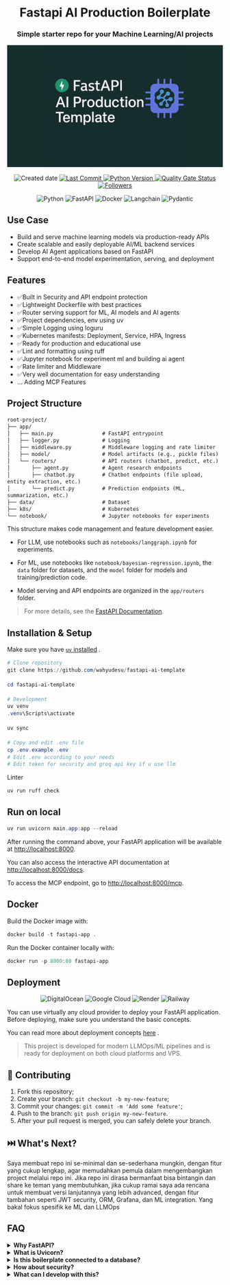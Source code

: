 <h1 align="center">Fastapi AI Production Boilerplate</h1>

<h3 align="center">Simple starter repo for your Machine Learning/AI projects</h3>
<p align="center">
    <img src="thumbnail.png" alt="FastAPI AI Production Template Thumbnail" width="600">
</p>

<p align="center">
    <img src="https://img.shields.io/github/created-at/wahyudesu/Fastapi-AI-Production-Template?color=greenlime&style=flat" alt="Created date">
    <a href="https://github.com/wahyudesu/Fastapi-AI-Production-Template/commits/main">
        <img src="https://img.shields.io/github/last-commit/wahyudesu/Fastapi-AI-Production-Template?style=flat" alt="Last Commit">
    </a>
    <a href="https://github.com/wahyudesu/Fastapi-AI-Production-Template/blob/main/pyproject.toml">
        <img src="https://img.shields.io/badge/python-3.12%2B-greenlime?logo=python&style=flat" alt="Python Version">
    </a>
    <!-- <a href="https://github.com/wahyudesu/Fastapi-AI-Production-Template/blob/main/LICENSE">
        <img src="https://img.shields.io/github/license/wahyudesu/Fastapi-AI-Production-Template?color=greenlime&style=flat" alt="GitHub License">
    </a> -->
    <a href="https://sonarcloud.io/summary/new_code?id=wahyudesu_Fastapi-AI-Production-Template">
        <img src="https://sonarcloud.io/api/project_badges/measure?project=IbraheemTuffaha_python-fastapi-template&metric=alert_status&style=flat" alt="Quality Gate Status">
    </a>
    <!-- <a href="https://github.com/wahyudesu/Fastapi-AI-Production-Template">
        <img src="https://img.shields.io/github/repo-size/wahyudesu/Fastapi-AI-Production-Template?style=flat" alt="Repo Size">
    </a> -->
    <a href="https://github.com/wahyudesu">
        <img src="https://img.shields.io/github/followers/wahyudesu?style=flat" alt="Followers">
    </a>
</p>

<p align="center">
    <img src="https://img.shields.io/badge/Python-3670A0?style=flat&logo=Python&logoColor=white" alt="Python">
    <img src="https://img.shields.io/badge/FastAPI-005571?style=flat&logo=fastapi&logoColor=white" alt="FastAPI">
    <img src="https://img.shields.io/badge/Docker-%230db7ed.svg?style=flat&logo=Docker&logoColor=white" alt="Docker">
    <img src="https://img.shields.io/badge/Langchain-1C3C3C?style=flat&logo=Langchain&logoColor=white" alt="Langchain">
    <img src="https://img.shields.io/badge/Pydantic-E92063?style=flat&logo=Pydantic&logoColor=white" alt="Pydantic">
</p>

## Use Case
- Build and serve machine learning models via production-ready APIs
- Create scalable and easily deployable AI/ML backend services
- Develop AI Agent applications based on FastAPI
- Support end-to-end model experimentation, serving, and deployment

## Features
- ✅Built in Security and API endpoint protection
- ✅Lightweight Dockerfile with best practices
- ✅Router serving support for ML, AI models and AI agents
- ✅Project dependencies, env using uv
- ✅Simple Logging using loguru
- ✅Kubernetes manifests: Deployment, Service, HPA, Ingress
- ✅Ready for production and educational use
- ✅Lint and formatting using ruff
- ✅Jupyter notebook for experiment ml and building ai agent
- ✅Rate limiter and Middleware
- ✅Very well documentation for easy understanding
- ... Adding MCP Features

## Project Structure

```
root-project/
├── app/
│   ├── main.py                # FastAPI entrypoint
│   ├── logger.py              # Logging 
│   ├── middleware.py          # Middleware logging and rate limiter
│   ├── model/                 # Model artifacts (e.g., pickle files)
│   └── routers/               # API routers (chatbot, predict, etc.)
│       ├── agent.py           # Agent research endpoints
│       ├── chatbot.py         # Chatbot endpoints (file upload, entity extraction, etc.)
│       └── predict.py         # Prediction endpoints (ML, summarization, etc.)
├── data/                      # Dataset
├── k8s/                       # Kubernetes
└── notebook/                  # Jupyter notebooks for experiments
```

This structure makes code management and feature development easier.

- For LLM, use notebooks such as `notebooks/langgraph.ipynb` for experiments.
- For ML, use notebooks like `notebook/bayesian-regression.ipynb`, the `data` folder for datasets, and the `model` folder for models and training/prediction code.

- Model serving and API endpoints are organized in the `app/routers` folder.

> For more details, see the [FastAPI Documentation](https://fastapi.tiangolo.com/).

## Installation & Setup

Make sure you have [`uv` installed](https://docs.astral.sh/uv/getting-started/installation/) .

```powershell
# Clone repository
git clone https://github.com/wahyudesu/fastapi-ai-template

cd fastapi-ai-template

# Development
uv venv
.venv\Scripts\activate

uv sync

# Copy and edit .env file
cp .env.example .env
# Edit .env according to your needs
# Edit token for security and groq api key if u use llm
```

Linter
```
uv run ruff check
```

## Run on local
```powershell
uv run uvicorn main.app:app --reload
```

After running the command above, your FastAPI application will be available at [http://localhost:8000](http://localhost:8000?token=token).  

You can also access the interactive API documentation at [http://localhost:8000/docs](http://localhost:8000/docs).

To access the MCP endpoint, go to [http://localhost:8000/mcp](http://localhost:8000/mcp).

## Docker
Build the Docker image with:

```powershell
docker build -t fastapi-app .
```
Run the Docker container locally with:


```powershell
docker run -p 8000:80 fastapi-app
```

## Deployment 

<p align="center">
    <img src="https://img.shields.io/badge/Deploy_on_DigitalOcean-%230167ff.svg?style=for-the-badge&logo=digitalOcean&logoColor=white" alt="DigitalOcean">
    <img src="https://img.shields.io/badge/Deploy_on_GoogleCloud-%234285F4.svg?style=for-the-badge&logo=google-cloud&logoColor=white" alt="Google Cloud">
    <img src="https://img.shields.io/badge/Deploy_on_Render-%23000000.svg?style=for-the-badge&logo=render&logoColor=white" alt="Render">
    <img src="https://img.shields.io/badge/Deploy_on_Railway-131415?style=for-the-badge&logo=railway&logoColor=white" alt="Railway">
</p>

You can use virtually any cloud provider to deploy your FastAPI application. Before deploying, make sure you understand the basic concepts.

You can read more about deployment concepts [here](https://fastapi.tiangolo.com/deployment/concepts) .


> This project is developed for modern LLMOps/ML pipelines and is ready for deployment on both cloud platforms and VPS.

## 🤝 Contributing

1. Fork this repository;
2. Create your branch: `git checkout -b my-new-feature`;
3. Commit your changes: `git commit -m 'Add some feature'`;
4. Push to the branch: `git push origin my-new-feature`.
5. After your pull request is merged, you can safely delete your branch.

## ⏭️ What's Next?
Saya membuat repo ini se-minimal dan se-sederhana mungkin, dengan fitur yang cukup lengkap, agar memudahkan pemula dalam mengembangkan project melalui repo ini.
Jika repo ini dirasa bermanfaat bisa bintangin dan share ke teman yang membutuhkan, jika cukup ramai saya ada rencana untuk membuat versi lanjutannya yang lebih advanced, dengan fitur tambahan seperti JWT security, ORM, Grafana, dan ML integration. Yang bakal fokus spesifik ke ML dan LLMOps

## FAQ

<details>
    <summary><strong>Why FastAPI?</strong></summary>
    <ul>
        <li>FastAPI is a modern, high-performance web framework for building APIs with Python. For AI apps, it serves as the interface between your AI models and the outside world, allowing external systems to send data to your models and receive predictions or processing results. What makes FastAPI particularly appealing is its simplicity and elegance—it provides everything you need without unnecessary complexity.</li>
    </ul>
</details>

<details>
    <summary><strong>What is Uvicorn?</strong></summary>
    <ul>
        <li>Uvicorn is a lightning-fast ASGI server implementation for Python, commonly used to run FastAPI applications in production. It enables asynchronous request handling and is well-suited for modern web frameworks.</li>
    </ul>
</details>

<details>
    <summary><strong>Is this boilerplate connected to a database?</strong></summary>
    <ul>
        <li>You can add a database such as PostgreSQL, MySQL, or SQLite depending on your use case. If you are only serving models, a database may not be necessary. This repository is designed to be as simple as possible so users can get started quickly.</li>
    </ul>
</details>

<details>
    <summary><strong>How about security?</strong></summary>
    <ul>
        <li>The project includes built-in security features such as API endpoint protection, authentication, and rate limiting. You can further enhance security by configuring environment variables and using HTTPS in production.</li>
    </ul>
</details>

<details>
    <summary><strong>What can I develop with this?</strong></summary>
    <ul>
        <li>It depends on your project use case. For serving AI or ML models, this boilerplate is more than sufficient. If you need more features, you can add observability and monitoring tools such as Opik, Comet, or MLflow.</li>
    </ul>
</details>
